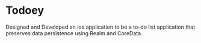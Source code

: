 # Todoey
Designed and Developed an ios application to be a to-do list application that preserves data persistence using Realm and CoreData.
